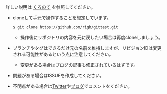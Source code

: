 詳しい説明は [くろのて](http://note.crohaco.net/) を参照してください。

* cloneして手元で操作することを想定しています。

  ```sh
  $ git clone https://github.com/righ/gittest.git
  ``` 

  * 操作後にリポジトリの内容を元に戻したい場合は再度cloneしましょう。


* ブランチやタグはできるだけ元の名前を維持しますが、リビジョンIDは変更される可能性があるという点に注意してください。

  * 変更がある場合はブログの記事も修正されているはずです。

* 問題がある場合はISSUEを作成してください。
* 不明点がある場合は[Twitter](https://twitter.com/crohaco)や[ブログ](http://note.crohaco.net/)でコメントをください。

